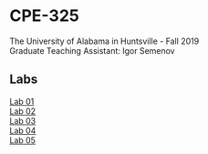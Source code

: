 # CPE-325
The University of Alabama in Huntsville - Fall 2019  
Graduate Teaching Assistant: Igor Semenov  
## Labs
[Lab 01](Labs/Lab_01)  
[Lab 02](Labs/Lab_02)  
[Lab 03](Labs/Lab_03)  
[Lab 04](Labs/Lab_04)  
[Lab 05](Labs/Lab_05)
